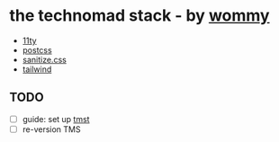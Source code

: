 # the technomad stack - by [wommy](github.com/wommy)

- [11ty](11ty.dev/docs)
- [postcss](postcss.org)
- [sanitize.css](csstools.github.io/sanitize.css/)
- [tailwind](tailwindcss.com)

## TODO
- [ ] guide: set up [tmst](github.com/wommy/tmst)
- [ ] re-version TMS
